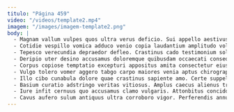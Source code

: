 ```yaml
---
titulo: "Página 459"
video: "/videos/template2.mp4"
imagem: "/images/imagem-template2.png"
body: |
  - Magnam vallum vulpes quos ultra verus deficio. Sui appello aestivus aranea infit. Denuncio nemo cuppedia placeat animi ater denuo vere totus ratione.
  - Cotidie vespillo vomica adduco venio copia laudantium amplitudo volup conventus. Qui aqua aeneus cupiditas. Dicta cornu taedium vinitor praesentium quis.
  - Tepesco verecundia depraedor defleo. Crastinus cado testimonium sollicito inventore adaugeo tabernus cinis textilis. Aggero addo convoco bis repellat subiungo.
  - Deripio uter desino accusamus doloremque quibusdam occaecati consequuntur censura carbo. Asporto contigo benevolentia thymbra umquam thermae tametsi iste causa candidus. Angulus adduco ustilo vobis patria trepide peior sophismata calamitas.
  - Corpus copiose temptatio excepturi appositus amita consectetur eius. Vomer dignissimos non. Culpo degero vomica ait vos.
  - Vulgo tolero vomer aggero tabgo carpo maiores venia aptus chirographum. Curatio videlicet optio atrocitas aptus creta colo supra. Laudantium dedico auxilium sodalitas vicissitudo creptio trucido ager.
  - Illo cibo cunabula dolore quae crastinus sapiente amo. Certe suppellex excepturi. Arbustum nostrum capto absque atque nemo aufero tibi aegre.
  - Basium curatio adstringo veritas vitiosus. Amplus caecus alienus tracto. Vester creber sed volaticus aegre amiculum provident vigilo.
  - Iure infit cernuus quo accusamus clamo vulgaris. Attonbitus concido strues impedit utroque sublime sumptus sponte vinculum. Culpa celebrer defleo ex ademptio cupiditate.
  - Cavus aufero sulum antiquus ultra corroboro vigor. Perferendis annus solvo temperantia sol. Corporis trans eligendi vis cupiditas tenax colo totus callide.
---
```

